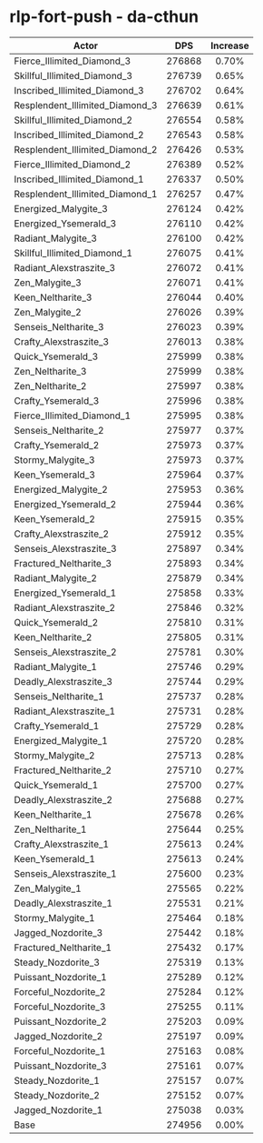 # rlp-fort-push - da-cthun
| Actor | DPS | Increase |
|---|:---:|:---:|
|Fierce_Illimited_Diamond_3|276868|0.70%|
|Skillful_Illimited_Diamond_3|276739|0.65%|
|Inscribed_Illimited_Diamond_3|276702|0.64%|
|Resplendent_Illimited_Diamond_3|276639|0.61%|
|Skillful_Illimited_Diamond_2|276554|0.58%|
|Inscribed_Illimited_Diamond_2|276543|0.58%|
|Resplendent_Illimited_Diamond_2|276426|0.53%|
|Fierce_Illimited_Diamond_2|276389|0.52%|
|Inscribed_Illimited_Diamond_1|276337|0.50%|
|Resplendent_Illimited_Diamond_1|276257|0.47%|
|Energized_Malygite_3|276124|0.42%|
|Energized_Ysemerald_3|276110|0.42%|
|Radiant_Malygite_3|276100|0.42%|
|Skillful_Illimited_Diamond_1|276075|0.41%|
|Radiant_Alexstraszite_3|276072|0.41%|
|Zen_Malygite_3|276071|0.41%|
|Keen_Neltharite_3|276044|0.40%|
|Zen_Malygite_2|276026|0.39%|
|Senseis_Neltharite_3|276023|0.39%|
|Crafty_Alexstraszite_3|276013|0.38%|
|Quick_Ysemerald_3|275999|0.38%|
|Zen_Neltharite_3|275999|0.38%|
|Zen_Neltharite_2|275997|0.38%|
|Crafty_Ysemerald_3|275996|0.38%|
|Fierce_Illimited_Diamond_1|275995|0.38%|
|Senseis_Neltharite_2|275977|0.37%|
|Crafty_Ysemerald_2|275973|0.37%|
|Stormy_Malygite_3|275973|0.37%|
|Keen_Ysemerald_3|275964|0.37%|
|Energized_Malygite_2|275953|0.36%|
|Energized_Ysemerald_2|275944|0.36%|
|Keen_Ysemerald_2|275915|0.35%|
|Crafty_Alexstraszite_2|275912|0.35%|
|Senseis_Alexstraszite_3|275897|0.34%|
|Fractured_Neltharite_3|275893|0.34%|
|Radiant_Malygite_2|275879|0.34%|
|Energized_Ysemerald_1|275858|0.33%|
|Radiant_Alexstraszite_2|275846|0.32%|
|Quick_Ysemerald_2|275810|0.31%|
|Keen_Neltharite_2|275805|0.31%|
|Senseis_Alexstraszite_2|275781|0.30%|
|Radiant_Malygite_1|275746|0.29%|
|Deadly_Alexstraszite_3|275744|0.29%|
|Senseis_Neltharite_1|275737|0.28%|
|Radiant_Alexstraszite_1|275731|0.28%|
|Crafty_Ysemerald_1|275729|0.28%|
|Energized_Malygite_1|275720|0.28%|
|Stormy_Malygite_2|275713|0.28%|
|Fractured_Neltharite_2|275710|0.27%|
|Quick_Ysemerald_1|275700|0.27%|
|Deadly_Alexstraszite_2|275688|0.27%|
|Keen_Neltharite_1|275678|0.26%|
|Zen_Neltharite_1|275644|0.25%|
|Crafty_Alexstraszite_1|275613|0.24%|
|Keen_Ysemerald_1|275613|0.24%|
|Senseis_Alexstraszite_1|275600|0.23%|
|Zen_Malygite_1|275565|0.22%|
|Deadly_Alexstraszite_1|275531|0.21%|
|Stormy_Malygite_1|275464|0.18%|
|Jagged_Nozdorite_3|275442|0.18%|
|Fractured_Neltharite_1|275432|0.17%|
|Steady_Nozdorite_3|275319|0.13%|
|Puissant_Nozdorite_1|275289|0.12%|
|Forceful_Nozdorite_2|275284|0.12%|
|Forceful_Nozdorite_3|275255|0.11%|
|Puissant_Nozdorite_2|275203|0.09%|
|Jagged_Nozdorite_2|275197|0.09%|
|Forceful_Nozdorite_1|275163|0.08%|
|Puissant_Nozdorite_3|275161|0.07%|
|Steady_Nozdorite_1|275157|0.07%|
|Steady_Nozdorite_2|275152|0.07%|
|Jagged_Nozdorite_1|275038|0.03%|
|Base|274956|0.00%|
